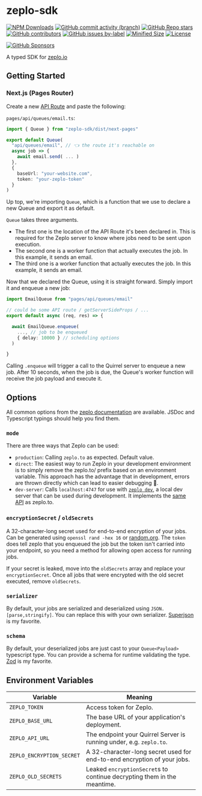# zeplo-sdk

[![NPM Downloads](https://img.shields.io/npm/dw/zeplo-sdk?style=flat&logo=npm)](https://www.npmjs.com/package/zeplo-sdk)
[![GitHub commit activity (branch)](https://img.shields.io/github/commit-activity/m/saiichihashimoto/zeplo-sdk?style=flat&logo=github)](https://github.com/saiichihashimoto/zeplo-sdk/pulls?q=is%3Apr+is%3Aclosed)
[![GitHub Repo stars](https://img.shields.io/github/stars/saiichihashimoto/zeplo-sdk?style=flat&logo=github)](https://github.com/saiichihashimoto/zeplo-sdk/stargazers)
[![GitHub contributors](https://img.shields.io/github/contributors/saiichihashimoto/zeplo-sdk?style=flat&logo=github)](https://github.com/saiichihashimoto/zeplo-sdk/graphs/contributors)
[![GitHub issues by-label](https://img.shields.io/github/issues/saiichihashimoto/zeplo-sdk/help%20wanted?style=flat&logo=github&color=007286)](https://github.com/saiichihashimoto/zeplo-sdk/labels/help%20wanted)
[![Minified Size](https://img.shields.io/bundlephobia/min/zeplo-sdk?style=flat)](https://www.npmjs.com/package/zeplo-sdk?activeTab=code)
[![License](https://img.shields.io/github/license/saiichihashimoto/zeplo-sdk?style=flat)](LICENSE)

[![GitHub Sponsors](https://img.shields.io/github/sponsors/saiichihashimoto?style=flat)](https://github.com/sponsors/saiichihashimoto)

A typed SDK for [zeplo.io](https://zeplo.io)

## Getting Started

### Next.js (Pages Router)

Create a new [API Route](https://nextjs.org/docs/api-routes/introduction) and paste the following:

`pages/api/queues/email.ts`:

```typescript
import { Queue } from "zeplo-sdk/dist/next-pages"

export default Queue(
  "api/queues/email", // 👈 the route it's reachable on
  async job => {
    await email.send( ... )
  },
  {
    baseUrl: "your-website.com",
    token: "your-zeplo-token"
  }
)
```

Up top, we're importing `Queue`, which is a function that we use to declare a new Queue and export it as default.

`Queue` takes three arguments.

- The first one is the location of the API Route it's been declared in. This is required for the Zeplo server to know where jobs need to be sent upon execution.
- The second one is a worker function that actually executes the job. In this example, it sends an email.
- The third one is a worker function that actually executes the job. In this example, it sends an email.

Now that we declared the Queue, using it is straight forward. Simply import it and enqueue a new job:

```typescript
import EmailQueue from "pages/api/queues/email"

// could be some API route / getServerSideProps / ...
export default async (req, res) => {

  await EmailQueue.enqueue(
    ..., // job to be enqueued
    { delay: 10000 } // scheduling options
  )

}
```

Calling `.enqueue` will trigger a call to the Quirrel server to enqueue a new job. After 10 seconds, when the job is due, the Queue's worker function will receive the job payload and execute it.

## Options

All common options from the [zeplo documentation](https://zeplo.io/docs/queue/) are available. JSDoc and Typescript typings should help you find them.

### `mode`

There are three ways that Zeplo can be used:

- `production`: Calling `zeplo.to` as expected. Default value.
- `direct`: The easiest way to run Zeplo in your development environment is to simply remove the zeplo.to/ prefix based on an environment variable. This approach has the advantage that in development, errors are thrown directly which can lead to easier debugging 🙌.
- `dev-server`: Calls `localhost:4747` for use with [`zeplo dev`](https://zeplo.io/docs/cli), a local dev server that can be used during development. It implements the [same API](https://zeplo.io/docs) as zeplo.to.

### `encryptionSecret` / `oldSecrets`

A 32-character-long secret used for end-to-end encryption of your jobs. Can be generated using `openssl rand -hex 16` or [random.org](https://www.random.org/strings/?num=2&len=16&digits=on&upperalpha=on&loweralpha=on&unique=on&format=html&rnd=new). The `token` does tell zeplo that you enqueued the job but the token isn't carried into your endpoint, so you need a method for allowing open access for running jobs.

If your secret is leaked, move into the `oldSecrets` array and replace your `encryptionSecret`. Once all jobs that were encrypted with the old secret executed, remove `oldSecrets`.

### `serializer`

By default, your jobs are serialized and deserialized using `JSON.[parse,stringify]`. You can replace this with your own serializer. [Superjson](https://www.npmjs.com/package/superjson) is my favorite.

### `schema`

By default, your deserialized jobs are just cast to your `Queue<Payload>` typescript type. You can provide a schema for runtime validating the type. [Zod](https://zod.dev/) is my favorite.

## Environment Variables

| Variable                  | Meaning                                                                 |
| ------------------------- | ----------------------------------------------------------------------- |
| `ZEPLO_TOKEN`             | Access token for Zeplo.                                                 |
| `ZEPLO_BASE_URL`          | The base URL of your application's deployment.                          |
| `ZEPLO_API_URL`           | The endpoint your Quirrel Server is running under, e.g. `zeplo.to`.     |
| `ZEPLO_ENCRYPTION_SECRET` | A 32-character-long secret used for end-to-end encryption of your jobs. |
| `ZEPLO_OLD_SECRETS`       | Leaked `encryptionSecret`s to continue decrypting them in the meantime. |
